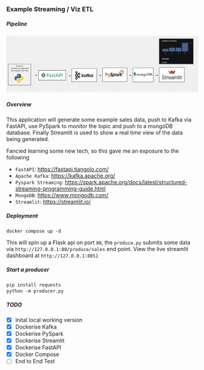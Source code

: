 ### Example Streaming / Viz ETL


##### Pipeline
![pipeline](pipeline.png)

##### Overview

This application will generate some example sales data, push to Kafka via FastAPI, use PySpark to monitor the topic and push to a mongoDB database.  Finally Streamlit is used to show a real time view of the data being generated.


Fancied learning some new tech, so this gave me an exposure to the following
- `FastAPI`: https://fastapi.tiangolo.com/
- `Apache Kafka`: https://kafka.apache.org/
- `Pyspark Streaming`: https://spark.apache.org/docs/latest/structured-streaming-programming-guide.html
- `MongoDB`: https://www.mongodb.com/
- `Streamlit`: https://streamlit.io/

##### Deployment

```
docker compose up -d
```

This will spin up a Flask api on port `80`, the `produce.py` submits some data via `http://127.0.0.1:80/produce/sales` end point.
View the live streamlit dashboard at `http://127.0.0.1:8051`

##### Start a producer
```
pip install requests
python -m producer.py
```

##### TODO
- [x] Inital local working version 
- [x] Dockerise Kafka
- [x] Dockerise PySpark
- [x] Dockerise Streamlit
- [x] Dockerise FastAPI
- [x] Docker Compose
- [ ] End to End Test
